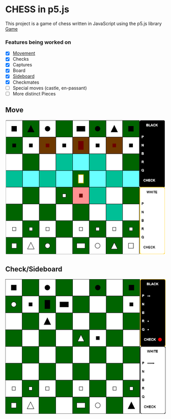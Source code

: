 # CHESS in p5.js
This project is a game of chess written in JavaScript using the p5.js library  
[Game](https://mayukh-g.github.io/ChessFromScratch/)

### Features being worked on
- [x] [Movement](#move)
- [x] Checks
- [x] Captures
- [x] Board
- [x] [Sideboard](#check/sideboard)
- [x] Checkmates
- [ ] Special moves (castle, en-passant)
- [ ] More distinct Pieces

Move
---
![move](readme_img/Moves.PNG)  

Check/Sideboard
---
![check](readme_img/Check.PNG)
